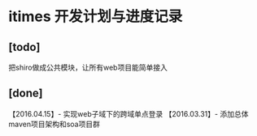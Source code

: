 # itimes 开发计划与进度记录

## [todo]
把shiro做成公共模块，让所有web项目能简单接入


## [done]
【2016.04.15】- 实现web子域下的跨域单点登录
【2016.03.31】- 添加总体maven项目架构和soa项目群


